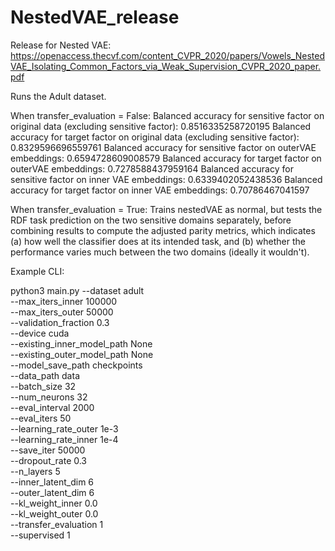 # NestedVAE_release
Release for Nested VAE: https://openaccess.thecvf.com/content_CVPR_2020/papers/Vowels_NestedVAE_Isolating_Common_Factors_via_Weak_Supervision_CVPR_2020_paper.pdf

Runs the Adult dataset.

When transfer_evaluation = False:
Balanced accuracy for sensitive factor on original data (excluding sensitive factor): 0.8516335258720195
Balanced accuracy for target factor on original data (excluding sensitive factor): 0.8329596696559761
Balanced accuracy for sensitive factor on outerVAE embeddings: 0.6594728609008579
Balanced accuracy for target factor on outerVAE embeddings: 0.7278588437959164
Balanced accuracy for sensitive factor on inner VAE embeddings: 0.6339402052438536
Balanced accuracy for target factor on inner VAE embeddings: 0.70786467041597

When transfer_evaluation = True:
Trains nestedVAE as normal, but tests the RDF task prediction on the two sensitive domains separately, before
combining results to compute the adjusted parity metrics, which indicates (a) how well the classifier does
at its intended task, and (b) whether the performance varies much between the two domains (ideally it wouldn't).

Example CLI:

python3 main.py --dataset adult \
--max_iters_inner 100000 \
--max_iters_outer 50000 \
--validation_fraction 0.3 \
--device cuda \
--existing_inner_model_path  None \
--existing_outer_model_path  None \
--model_save_path checkpoints \
--data_path data \
--batch_size 32 \
--num_neurons 32 \
--eval_interval 2000 \
--eval_iters 50 \
--learning_rate_outer 1e-3 \
--learning_rate_inner 1e-4 \
--save_iter 50000 \
--dropout_rate 0.3 \
--n_layers 5 \
--inner_latent_dim 6 \
--outer_latent_dim 6  \
--kl_weight_inner 0.0 \
--kl_weight_outer 0.0 \
--transfer_evaluation 1 \
--supervised 1

